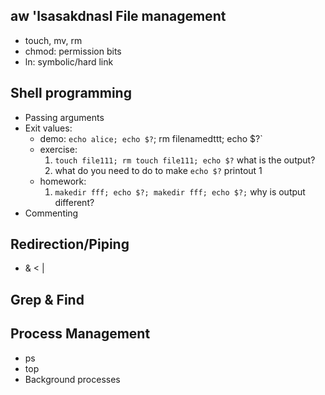 aw
'lsasakdnasl
File management
---

- touch, mv, rm
- chmod: permission bits
- ln: symbolic/hard link

Shell programming
---

- Passing arguments
- Exit values: 
    - demo: `echo alice; echo $?`; rm filenamedttt; echo $?`
    - exercise: 
        1. `touch file111; rm touch file111; echo $?` what is the output? 
        2. what do you need to do to make `echo $?` printout 1
    - homework:
        1. `makedir fff; echo $?; makedir fff; echo $?;` why is output different?
- Commenting

Redirection/Piping
---

- & < |

Grep & Find
---


Process Management
---

- ps
- top
- Background processes
